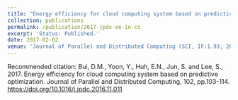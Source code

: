 ```yaml
---
title: "Energy efficiency for cloud computing system based on predictive optimization."
collection: publications
permalink: /publication/2017-jpds-ee-in-cc
excerpt: 'Status: Published.'
date: 2017-02-02
venue: 'Journal of Parallel and Distributed Computing (SCI, IF:1.93, 2017)'
---
```

Recommended citation: Bui, D.M., Yoon, Y., Huh, E.N., Jun, S. and Lee, S., 2017. Energy efficiency for cloud computing system based on predictive optimization. Journal of Parallel and Distributed Computing, 102, pp.103-114. https://doi.org/10.1016/j.jpdc.2016.11.011
